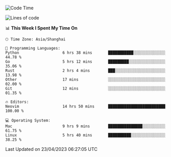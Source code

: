 <!--START_SECTION:waka-->
![Code Time](http://img.shields.io/badge/Code%20Time-1%2C305%20hrs%2043%20mins-blue)

![Lines of code](https://img.shields.io/badge/From%20Hello%20World%20I%27ve%20Written-269.0%20thousand%20lines%20of%20code-blue)

📊 **This Week I Spent My Time On** 

```text
🕑︎ Time Zone: Asia/Shanghai

💬 Programming Languages: 
Python                   6 hrs 38 mins       ███████████░░░░░░░░░░░░░░   44.78 % 
Go                       5 hrs 12 mins       █████████░░░░░░░░░░░░░░░░   35.06 % 
Rust                     2 hrs 4 mins        ███░░░░░░░░░░░░░░░░░░░░░░   13.98 % 
Other                    17 mins             ░░░░░░░░░░░░░░░░░░░░░░░░░   02.00 % 
Git                      12 mins             ░░░░░░░░░░░░░░░░░░░░░░░░░   01.35 % 

🔥 Editors: 
Neovim                   14 hrs 50 mins      █████████████████████████   100.00 % 

💻 Operating System: 
Mac                      9 hrs 9 mins        ███████████████░░░░░░░░░░   61.75 % 
Linux                    5 hrs 40 mins       ██████████░░░░░░░░░░░░░░░   38.25 % 
```


 Last Updated on 23/04/2023 06:27:05 UTC
<!--END_SECTION:waka-->
